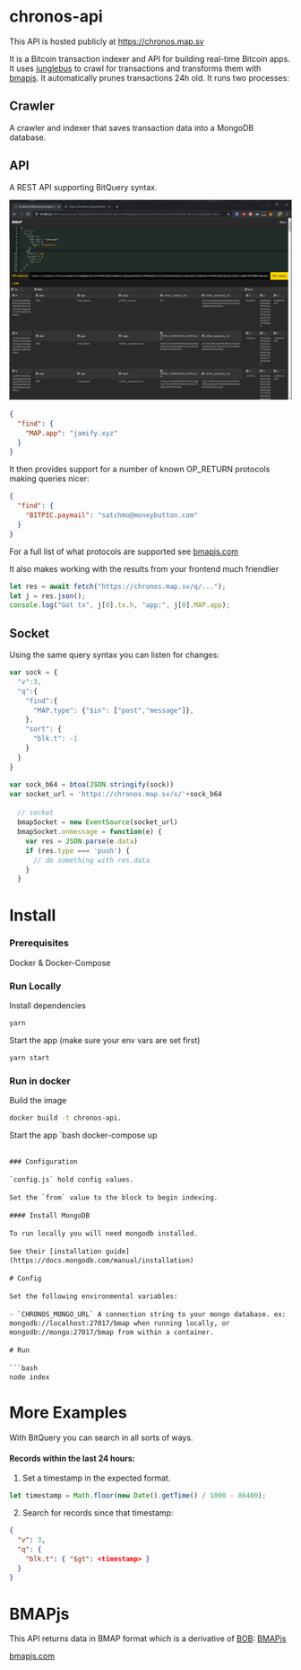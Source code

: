 # chronos-api

This API is hosted publicly at https://chronos.map.sv

It is a Bitcoin transaction indexer and API for building real-time Bitcoin apps. It uses [junglebus](https://junglebus.gorillapool.io) to crawl for transactions and transforms them with [bmapjs](https://bmapjs.com). It automatically prunes transactions 24h old. It runs two processes:

## Crawler

A crawler and indexer that saves transaction data into a MongoDB database.

## API

A REST API supporting BitQuery syntax.

![alt text](public/screen.png "Screenshot")

```json
{
  "find": {
    "MAP.app": "jamify.xyz"
  }
}
```

It then provides support for a number of known OP_RETURN protocols making queries nicer:

```json
{
  "find": {
    "BITPIC.paymail": "satchmo@moneybutton.com"
  }
}
```

For a full list of what protocols are supported see [bmapjs.com](https://bmapjs.com)

It also makes working with the results from your frontend much friendlier

```js
let res = await fetch("https://chronos.map.sv/q/...");
let j = res.json();
console.log("Got tx", j[0].tx.h, "app:", j[0].MAP.app);
```

## Socket

Using the same query syntax you can listen for changes:

```js
var sock = {
  "v":3,
  "q":{
    "find":{
      "MAP.type": {"$in": ["post","message"]}, 
    },
    "sort": {
      "blk.t": -1
    }
  }
}
```

```js
var sock_b64 = btoa(JSON.stringify(sock))
var socket_url = 'https://chronos.map.sv/s/'+sock_b64

  // socket
  bmapSocket = new EventSource(socket_url)
  bmapSocket.onmessage = function(e) {
    var res = JSON.parse(e.data)
    if (res.type === 'push') {
      // do something with res.data
    }
  }
```

# Install

### Prerequisites

Docker & Docker-Compose

### Run Locally

Install dependencies

```bash
yarn
```

Start the app (make sure your env vars are set first)

```bash
yarn start
```

### Run in docker

Build the image

```bash
docker build -t chronos-api.
```

Start the app
`bash
docker-compose up

````

### Configuration

`config.js` hold config values.

Set the `from` value to the block to begin indexing.

#### Install MongoDB

To run locally you will need mongodb installed.

See their [installation guide](https://docs.mongodb.com/manual/installation)

# Config

Set the following environmental variables:

- `CHRONOS_MONGO_URL` A connection string to your mongo database. ex: mongodb://localhost:27017/bmap when running locally, or mongodb://mongo:27017/bmap from within a container.

# Run

```bash
node index
````

# More Examples

With BitQuery you can search in all sorts of ways.

#### Records within the last 24 hours:

1. Set a timestamp in the expected format.

```js
let timestamp = Math.floor(new Date().getTime() / 1000 - 86400);
```

2. Search for records since that timestamp:

```json
{
  "v": 3,
  "q": {
    "blk.t": { "$gt": <timestamp> }
  }
}
```

# BMAPjs

This API returns data in BMAP format which is a derivative of [BOB](https://github.com/interplanaria/bpu):
[BMAPjs](https://github.com/rohenaz/bmap)

[bmapjs.com](https://bmapjs.com)
